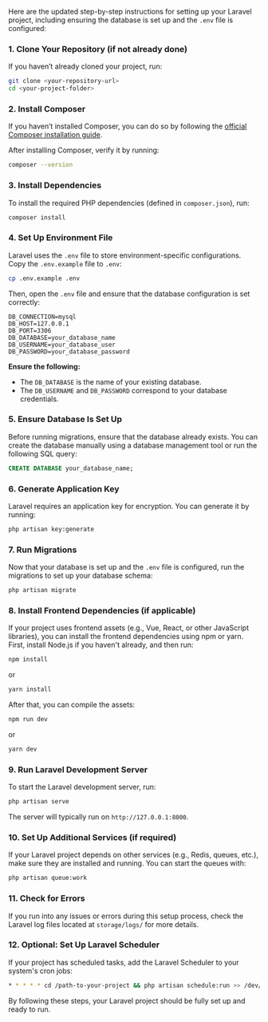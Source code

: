 Here are the updated step-by-step instructions for setting up your Laravel project, including ensuring the database is set up and the `.env` file is configured:

### 1. **Clone Your Repository (if not already done)**

If you haven’t already cloned your project, run:

```bash
git clone <your-repository-url>
cd <your-project-folder>
```

### 2. **Install Composer**

If you haven’t installed Composer, you can do so by following the [official Composer installation guide](https://getcomposer.org/download/).

After installing Composer, verify it by running:

```bash
composer --version
```

### 3. **Install Dependencies**

To install the required PHP dependencies (defined in `composer.json`), run:

```bash
composer install
```

### 4. **Set Up Environment File**

Laravel uses the `.env` file to store environment-specific configurations. Copy the `.env.example` file to `.env`:

```bash
cp .env.example .env
```

Then, open the `.env` file and ensure that the database configuration is set correctly:

```env
DB_CONNECTION=mysql
DB_HOST=127.0.0.1
DB_PORT=3306
DB_DATABASE=your_database_name
DB_USERNAME=your_database_user
DB_PASSWORD=your_database_password
```

**Ensure the following:**

-   The `DB_DATABASE` is the name of your existing database.
-   The `DB_USERNAME` and `DB_PASSWORD` correspond to your database credentials.

### 5. **Ensure Database Is Set Up**

Before running migrations, ensure that the database already exists. You can create the database manually using a database management tool or run the following SQL query:

```sql
CREATE DATABASE your_database_name;
```

### 6. **Generate Application Key**

Laravel requires an application key for encryption. You can generate it by running:

```bash
php artisan key:generate
```

### 7. **Run Migrations**

Now that your database is set up and the `.env` file is configured, run the migrations to set up your database schema:

```bash
php artisan migrate
```

### 8. **Install Frontend Dependencies (if applicable)**

If your project uses frontend assets (e.g., Vue, React, or other JavaScript libraries), you can install the frontend dependencies using npm or yarn. First, install Node.js if you haven't already, and then run:

```bash
npm install
```

or

```bash
yarn install
```

After that, you can compile the assets:

```bash
npm run dev
```

or

```bash
yarn dev
```

### 9. **Run Laravel Development Server**

To start the Laravel development server, run:

```bash
php artisan serve
```

The server will typically run on `http://127.0.0.1:8000`.

### 10. **Set Up Additional Services (if required)**

If your Laravel project depends on other services (e.g., Redis, queues, etc.), make sure they are installed and running. You can start the queues with:

```bash
php artisan queue:work
```

### 11. **Check for Errors**

If you run into any issues or errors during this setup process, check the Laravel log files located at `storage/logs/` for more details.

### 12. **Optional: Set Up Laravel Scheduler**

If your project has scheduled tasks, add the Laravel Scheduler to your system's cron jobs:

```bash
* * * * * cd /path-to-your-project && php artisan schedule:run >> /dev/null 2>&1
```

By following these steps, your Laravel project should be fully set up and ready to run.
